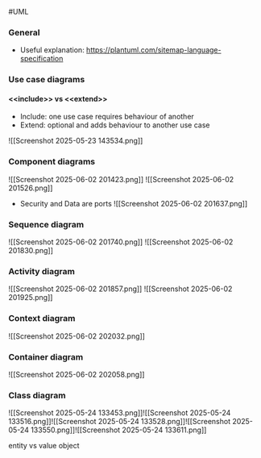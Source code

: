 #UML
### General
- Useful explanation: https://plantuml.com/sitemap-language-specification
### Use case diagrams
#### <\<include>> vs <\<extend>>
- Include: one use case requires behaviour of another
- Extend: optional and adds behaviour to another use case

![[Screenshot 2025-05-23 143534.png]]
### Component diagrams
![[Screenshot 2025-06-02 201423.png]]
![[Screenshot 2025-06-02 201526.png]]
- Security and Data are ports
![[Screenshot 2025-06-02 201637.png]]
### Sequence diagram
![[Screenshot 2025-06-02 201740.png]]
![[Screenshot 2025-06-02 201830.png]]
### Activity diagram
![[Screenshot 2025-06-02 201857.png]]
![[Screenshot 2025-06-02 201925.png]]
### Context diagram
![[Screenshot 2025-06-02 202032.png]]
### Container diagram
![[Screenshot 2025-06-02 202058.png]]

### Class diagram
![[Screenshot 2025-05-24 133453.png]]![[Screenshot 2025-05-24 133516.png]]![[Screenshot 2025-05-24 133528.png]]![[Screenshot 2025-05-24 133550.png]]![[Screenshot 2025-05-24 133611.png]]

entity vs value object